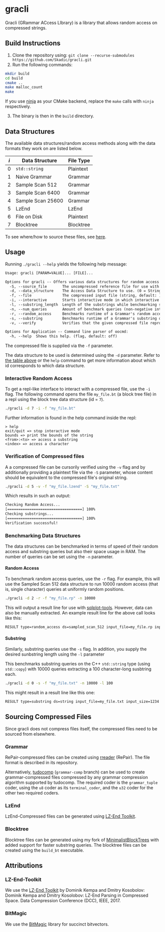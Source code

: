 # gracli

Gracli (GRammar ACcess LIbrary) is a library that allows random access on compressed strings.

## Build Instructions

1. Clone the repository using: `git clone --recurse-submodules https://github.com/Skadic/gracli.git`
2. Run the following commands:

```sh
mkdir build
cd build
cmake ..
make malloc_count
make
```

If you use [ninja](https://github.com/ninja-build/ninja) as your CMake backend,
replace the `make` calls with `ninja` respectively.

3. The binary is then in the `build` directory.

## Data Structures

The available data structures/random access methods along with the data formats they work on are listed below.

| $i$ | Data Structure   | File Type |
|-----|------------------|-----------|
| $0$ | `std::string`    | Plaintext |
| $1$ | Naive Grammar    | Grammar   |
| $2$ | Sample Scan 512  | Grammar   |
| $3$ | Sample Scan 6400 | Grammar   |
| $4$ | Sample Scan 25600| Grammar   |
| $5$ | LzEnd            | LzEnd     |
| $6$ | File on Disk     | Plaintext |
| $7$ | Blocktree        | Blocktree |

To see where/how to source these files, see [here](#sourcing-compressed-files).

## Usage

Running `./gracli --help` yields the following help message:

```txt
Usage: gracli [PARAM=VALUE]... [FILE]...

Options for gracli -- Offers various data structures for random access on compressed sequences:
  -S, --source_file       The uncompressed reference file for use with -v (string, default: )
  -d, --data_structure    The Access Data Structure to use. (0 = String, 1 = Naive, 2 = Sampled Scan 512, 3 = Sampled Scan 6400, 4 = Sampled Scan 25600, 5 = LzEnd, 6 = File on Disk, 7 = Block Trees) (non-negative integer, default: 0)
  -f, --file              The compressed input file (string, default: )
  -i, --interactive       Starts interactive mode in which interactive queries can be made using syntax <from>:<to> (flag, default: off)
  -l, --substring_length  Length of the substrings while benchmarking substring queries. (non-negative integer, default: 10)
  -n, --num_queries       Amount of benchmark queries (non-negative integer, default: 100)
  -r, --random_access     Benchmarks runtime of a Grammar's random access queries. Value is the number of queries. (flag, default: off)
  -s, --substring         Benchmarks runtime of a Grammar's substring queries. Value is the number of queries. (flag, default: off)
  -v, --verify            Verifies that the given compressed file reprocudes the same characters as a given (uncompressed) reference file. (flag, default: off)

Options for Application -- Command line parser of oocmd:
  -h, --help  Shows this help. (flag, default: off)
```

The compressed file is supplied via the `-f` parameter.

The data structure to be used is determined using the `-d` parameter.
Refer to [the table above](#data-structures) or the `help` command to get more information about which id corresponds to which data structure.

### Interactive Random Access

To get a repl-like interface to interact with a compressed file, use the `-i` flag.
The following command opens the file `my_file.bt` (a block tree file) in a repl using the block tree data structure (id = `7`). 

```sh
./gracli -d 7 -i -f "my_file.bt"
```

Further information is found in the help command inside the repl:

```
> help
exit/quit => stop interactive mode
bounds => print the bounds of the string
<from>:<to> => access a substring
<index> => access a character
```

### Verification of Compressed files

A a compressed file can be cursorily verified using the `-v` flag 
and by additionally providing a plaintext file via the `-S` parameter, 
whose content should be equivalent to the compressed file's original string.

```sh
./gracli -d 5 -v -f "my_file.lzend" -S "my_file.txt"
```

Which results in such an output:

```txt
Checking Random Access...
[==================================] 100%
Checking substrings...
[==================================] 100%
Verification successful!
```

### Benchmarking Data Structures

The data structures can be benchmarked in terms of speed of their random access and substring queries but also their space usage in RAM.
The number of queries can be set using the `-n` parameter.

#### Random Access

To benchmark random access queries, use the `-r` flag.
For example, this will use the Sampled Scan 512 data structure to run 10000 random access (that is, single character) queries at uniformly random positions.

```sh
./gracli -d 2 -r -f "my_file.rp" -n 10000
```

This will output a result line for use with [sqlplot-tools](https://github.com/bingmann/sqlplot-tools`).
However, data can also be manually extracted. An example result line for the above call looks like this:

```txt
RESULT type=random_access ds=sampled_scan_512 input_file=my_file.rp input_size=1234 num_queries=10000 space=4312 construction_time=59 query_time_total=26 
```

#### Substring

Similarly, substring queries use the `-s` flag.
In addition, you supply the desired sunbstring length using the `-l` parameter

This benchmarks substring queries on the C++ `std::string` type (using `std::copy`) with 10000 queries extracting a 100 character-long susbtring each.

```sh
./gracli -d 0 -s -f "my_file.txt" -n 10000 -l 100
```

This might result in a result line like this one:

```txt
RESULT type=substring ds=string input_file=my_file.txt input_size=1234 num_queries=10000 substring_length=100 space=46123 construction_time=68 query_time_total=63 
```

## Sourcing Compressed Files

Since gracli does not compress files itself, the compressed files need to be sourced from elsewhere.

### Grammar

RePair-compressed files can be created using [rreader](https://github.com/Skadic/rreader) (RePair).
The file format is described in its repository.

Alternatively, [tudocomp](https://github.com/tudocomp/tudocomp) (`grammar-comp` branch) can be used
to create grammar-compressed files compressed by any grammar compression algorithm supported by tudocomp.
The required coder is the `grammar_tuple` coder, using the `u8` coder as its `terminal_coder`, and the `u32` coder for the other two required coders.

### LzEnd

LzEnd-Compressed files can be generated using [LZ-End Toolkit](https://github.com/Skadic/lz-end-toolkit).

### Blocktree

Blocktree files can be generated using my fork of [MinimalistBlockTrees](https://github.com/Skadic/MinimalistBlockTrees) with added support for faster substring queries.
The blocktree files can be created using the `build_bt` executable.

## Attributions

### LZ-End-Toolkit

We use the [LZ-End Toolkit](https://github.com/dominikkempa/lz-end-toolkit) by Dominik Kempa and Dmitry Kosobolov:
Dominik Kempa and Dmitry Kosolobov: LZ-End Parsing in Compressed Space.
Data Compression Conference (DCC), IEEE, 2017.

### BitMagic

We use the [BitMagic](https://github.com/tlk00/BitMagic) library for succinct bitvectors.
